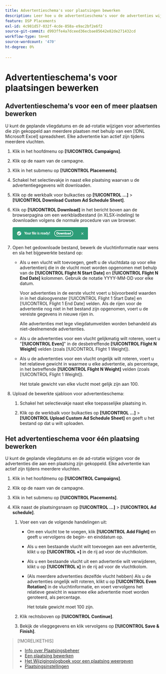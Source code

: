 ```yaml
---
title: Advertentieschema's voor plaatsingen bewerken
description: Leer hoe u de advertentieschema's voor de advertenties wijzigt die bij plaatsingen horen.
feature: DSP Placements
exl-id: 4c981d57-032f-4cde-858a-e9ac2bf2e6f2
source-git-commit: d993ffe4a7dceed36ecbae85642e82de271432cd
workflow-type: tm+mt
source-wordcount: '470'
ht-degree: 0%

---
```


# Advertentieschema&#39;s voor plaatsingen bewerken

## Advertentieschema&#39;s voor een of meer plaatsen bewerken

U kunt de geplande vliegdatums en de ad-rotatie wijzigen voor advertenties die zijn gekoppeld aan meerdere plaatsen met behulp van een [!DNL Microsoft Excel] spreadsheet. Elke advertentie kan actief zijn tijdens meerdere vluchten.

1. Klik in het hoofdmenu op **[!UICONTROL Campaigns]**.

1. Klik op de naam van de campagne.

1. Klik in het submenu op **[!UICONTROL Placements]**.

1. Schakel het selectievakje in naast elke plaatsing waarvan u de advertentiegegevens wilt downloaden.

1. Klik op de werkbalk voor bulkacties op **[!UICONTROL ...]** > **[!UICONTROL Download Custom Ad Schedule Sheet]**.

1. Klik op **[!UICONTROL Download]** in het bericht boven aan de browserpagina om een werkbladbestand (in XLSX-indeling) te downloaden volgens de normale procedure van uw browser.

   ![Klaar-melding downloaden](/help/dsp/assets/download-ready.png "Klaar-melding downloaden")

1. Open het gedownloade bestand, bewerk de vluchtinformatie naar wens en sla het bijgewerkte bestand op:

   * Als u een vlucht wilt toevoegen, geeft u de vluchtdata op voor elke advertentierij die in de vlucht moet worden opgenomen met behulp van de **[!UICONTROL Flight N Start Date]** en **[!UICONTROL Flight N End Date]** kolommen. Gebruik de notatie YYYY-MM-DD voor elke datum.

     Voor advertenties in de eerste vlucht voert u bijvoorbeeld waarden in in het dialoogvenster [!UICONTROL Flight 1 Start Date] en [!UICONTROL Flight 1 End Date] velden. Als de rijen voor de advertentie nog niet in het bestand zijn opgenomen, voert u de vereiste gegevens in nieuwe rijen in.

     Alle advertenties met lege vliegdatumvelden worden behandeld als niet-deelnemende advertenties.

   * Als u de advertenties voor een vlucht gelijkmatig wilt roteren, voert u &quot;**[!UICONTROL Even]**&quot; in de desbetreffende **[!UICONTROL Flight N Weight]** velden (zoals [!UICONTROL Flight 1 Weight]).

   * Als u de advertenties voor een vlucht ongelijk wilt roteren, voert u het relatieve gewicht in waarmee u elke advertentie, als percentage, in het betreffende **[!UICONTROL Flight N Weight]** velden (zoals [!UICONTROL Flight 1 Weight]).

     Het totale gewicht van elke vlucht moet gelijk zijn aan 100.

1. Upload de bewerkte sjabloon voor advertentieschema:

   1. Schakel het selectievakje naast elke toepasselijke plaatsing in.

   1. Klik op de werkbalk voor bulkacties op **[!UICONTROL ...]** > **[!UICONTROL Upload Custom Ad Schedule Sheet]** en geeft u het bestand op dat u wilt uploaden.

## Het advertentieschema voor één plaatsing bewerken

<!-- Some placements don't have this option. Clarify which placement types aren't eligible -- just simple ad serving placements (PG ones seem okay)? And anything else? -->

U kunt de geplande vliegdatums en de ad-rotatie wijzigen voor de advertenties die aan een plaatsing zijn gekoppeld. Elke advertentie kan actief zijn tijdens meerdere vluchten.

1. Klik in het hoofdmenu op **[!UICONTROL Campaigns]**.

1. Klik op de naam van de campagne.

1. Klik in het submenu op **[!UICONTROL Placements]**.

1. Klik naast de plaatsingsnaam op  **[!UICONTROL ...]** > **[!UICONTROL Ad schedule]**.

   1. Voer een van de volgende handelingen uit:

      * Om een vlucht toe te voegen, klik **[!UICONTROL Add Flight]** en geeft u vervolgens de begin- en einddatum op.

      * Als u een bestaande vlucht wilt toevoegen aan een advertentie, klikt u op **[!UICONTROL +]** in de rij ad voor de vluchtkolom.

      * Als u een bestaande vlucht uit een advertentie wilt verwijderen, klikt u op **[!UICONTROL x]** in de rij ad voor de vluchtkolom.

      * (Als meerdere advertenties dezelfde vlucht hebben) Als u de advertenties ongelijk wilt roteren, klikt u op **[!UICONTROL Even Rotation]** in de vluchtinformatie, en voert vervolgens het relatieve gewicht in waarmee elke advertentie moet worden geroteerd, als percentage.

        Het totale gewicht moet 100 zijn.

   1. Klik rechtsboven op **[!UICONTROL Continue]**.

   1. Bekijk de vlieggegevens en klik vervolgens op **[!UICONTROL Save & Finish]**.

>[!MORELIKETHIS]
>
>* [Info over Plaatsingsbeheer](placement-about.md)
>* [Een plaatsing bewerken](placement-edit.md)
>* [Het Wijzigingslogboek voor een plaatsing weergeven](placement-change-log.md)
>* [Plaatsingsinstellingen](placement-settings.md)
